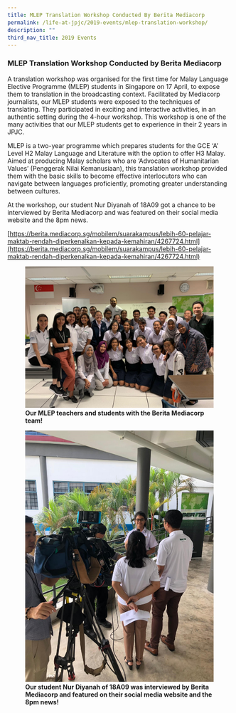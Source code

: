 ```yaml
---
title: MLEP Translation Workshop Conducted By Berita Mediacorp
permalink: /life-at-jpjc/2019-events/mlep-translation-workshop/
description: ""
third_nav_title: 2019 Events
---
```

### **MLEP Translation Workshop Conducted by Berita Mediacorp**
A translation workshop was organised for the first time for Malay Language Elective Programme (MLEP) students in Singapore on 17 April, to expose them to translation in the broadcasting context. Facilitated by Mediacorp journalists, our MLEP students were exposed to the techniques of translating. They participated in exciting and interactive activities, in an authentic setting during the 4-hour workshop. This workshop is one of the many activities that our MLEP students get to experience in their 2 years in JPJC.

MLEP is a two-year programme which prepares students for the GCE ‘A’ Level H2 Malay Language and Literature with the option to offer H3 Malay. Aimed at producing Malay scholars who are ‘Advocates of Humanitarian Values’ (Penggerak Nilai Kemanusiaan), this translation workshop provided them with the basic skills to become effective interlocutors who can navigate between languages proficiently, promoting greater understanding between cultures.

At the workshop, our student Nur Diyanah of 18A09 got a chance to be interviewed by Berita Mediacorp and was featured on their social media website and the 8pm news.

[https://berita.mediacorp.sg/mobilem/suarakampus/lebih-60-pelajar-maktab-rendah-diperkenalkan-kepada-kemahiran/4267724.html](https://berita.mediacorp.sg/mobilem/suarakampus/lebih-60-pelajar-maktab-rendah-diperkenalkan-kepada-kemahiran/4267724.html)

<figure>
<img src="/images/MLEP1.jpg">
<figcaption> <strong> Our MLEP teachers and students with the Berita Mediacorp team! </strong> </figcaption>
</figure>

<figure>
<img src="/images/MLEP2.jpg">
<figcaption> <strong> Our student Nur Diyanah of 18A09 was interviewed by Berita Mediacorp and featured on their social media website and the 8pm news! </strong> </figcaption>
</figure>